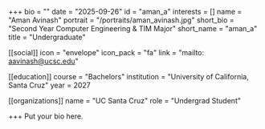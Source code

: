 +++
bio = ""
date = "2025-09-26"
id = "aman_a"
interests = []
name = "Aman Avinash"
portrait = "/portraits/aman_avinash.jpg"
short_bio = "Second Year Computer Engineering & TIM Major"
short_name = "aman_a"
title = "Undergraduate"

[[social]]
    icon = "envelope"
    icon_pack = "fa"
    link = "mailto: aavinash@ucsc.edu"

[[education]]
    course = "Bachelors"
    institution = "University of California, Santa Cruz"
    year = 2027
    
[[organizations]]
    name = "UC Santa Cruz"
    role = "Undergrad Student"

+++
Put your bio here.